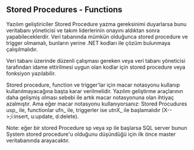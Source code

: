 ## Stored Procedures - Functions

Yazılım geliştiriciler Stored Procedure yazma gereksinimi duyarlarsa bunu veritabanı yöneticisi ve takım liderlerinin onayını	aldıktan sonra yapabileceklerdir.
Veri tabanında mümkün olduğunca stored procedure ve trigger olmamalı, bunların yerine .NET kodları ile çözüm bulunmaya çalışılmalıdır.

Veri tabanı üzerinde düzenli çalışması gereken veya veri tabanı yöneticisi tarafından idame ettirilmesi uygun olan kodlar için stored procedure veya fonksiyon yazılabilir.


Stored procedure, function ve trigger'lar için macar notasyonu kullanıp kullanılmayacağına başta karar verilmelidir.
Yazılım geliştirme araçlarının daha gelişmiş olması sebebi ile artık macar notasyonuna olan ihtiyaç azalmıştır.
Ama eğer macar notasyonu kullanıyorsanız: 
Stored Procudures usp_ ile, functionlar ufn_ ile, triggerler ise utnX_ ile başlamalıdır (X-->;i:insert, u:update, d:delete).

Note: eğer bir stored Procedure sp veya xp ile başlarsa SQL server bunun System stored procedure'u olduğunu düşündüğü için ilk önce master veritabanında arayacaktır. 
  
